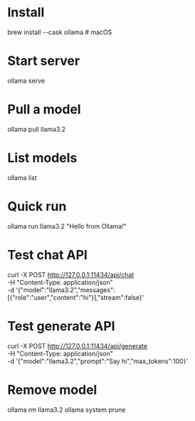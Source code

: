 # Install
brew install --cask ollama   # macOS

# Start server
ollama serve

# Pull a model
ollama pull llama3.2

# List models
ollama list

# Quick run
ollama run llama3.2 "Hello from Ollama!"

# Test chat API
curl -X POST http://127.0.0.1:11434/api/chat \
  -H "Content-Type: application/json" \
  -d '{"model":"llama3.2","messages":[{"role":"user","content":"hi"}],"stream":false}'

# Test generate API
curl -X POST http://127.0.0.1:11434/api/generate \
  -H "Content-Type: application/json" \
  -d '{"model":"llama3.2","prompt":"Say hi","max_tokens":100}'

# Remove model
ollama rm llama3.2
ollama system prune
